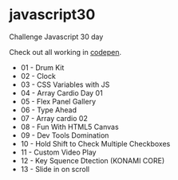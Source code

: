 # javascript30
Challenge Javascript 30 day

Check out all working in [codepen](https://codepen.io/hjdesigner/).

- 01 - Drum Kit
- 02 - Clock
- 03 - CSS Variables with JS
- 04 - Array Cardio Day 01
- 05 - Flex Panel Gallery
- 06 - Type Ahead
- 07 - Array cardio 02
- 08 - Fun With HTML5 Canvas
- 09 - Dev Tools Domination
- 10 - Hold Shift to Check Multiple Checkboxes
- 11 - Custom Video Play
- 12 - Key Squence Dtection (KONAMI CORE)
- 13 - Slide in on scroll
